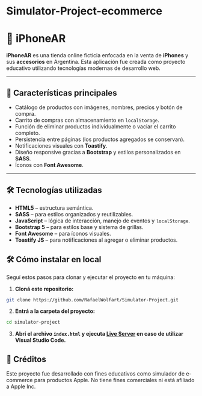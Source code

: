 # Simulator-Project-ecommerce

# 📱 iPhoneAR

**iPhoneAR** es una tienda online ficticia enfocada en la venta de **iPhones** y sus **accesorios** en Argentina. Esta aplicación fue creada como proyecto educativo utilizando tecnologías modernas de desarrollo web.

---

## 🚀 Características principales

- Catálogo de productos con imágenes, nombres, precios y botón de compra.
- Carrito de compras con almacenamiento en `localStorage`.
- Función de eliminar productos individualmente o vaciar el carrito completo.
- Persistencia entre páginas (los productos agregados se conservan).
- Notificaciones visuales con **Toastify**.
- Diseño responsive gracias a **Bootstrap** y estilos personalizados en **SASS**.
- Íconos con **Font Awesome**.

---

## 🛠 Tecnologías utilizadas

- **HTML5** – estructura semántica.
- **SASS** – para estilos organizados y reutilizables.
- **JavaScript** – lógica de interacción, manejo de eventos y `localStorage`.
- **Bootstrap 5** – para estilos base y sistema de grillas.
- **Font Awesome** – para íconos visuales.
- **Toastify JS** – para notificaciones al agregar o eliminar productos.

## 🛠 Cómo instalar en local

Seguí estos pasos para clonar y ejecutar el proyecto en tu máquina:

1. **Cloná este repositorio:**

```bash
git clone https://github.com/RafaelWolfart/Simulator-Project.git
```

2. **Entrá a la carpeta del proyecto:**

```bash
cd simulator-project
```

3. **Abrí el archivo `index.html` y ejecuta [Live Server](https://marketplace.visualstudio.com/items?itemName=ritwickdey.LiveServer) en caso de utilizar Visual Studio Code.**

## 🤝 Créditos

Este proyecto fue desarrollado con fines educativos como simulador de e-commerce para productos Apple. No tiene fines comerciales ni está afiliado a Apple Inc.
